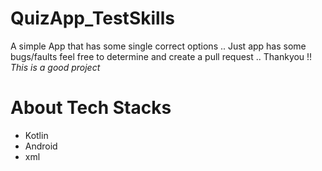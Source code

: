 # QuizApp_TestSkills
A simple App that has some single correct options .. 
Just app has some bugs/faults feel free to determine and create a pull request .. 
Thankyou !!  
*This is a good project*
# About Tech Stacks
* Kotlin
* Android
* xml
